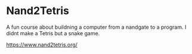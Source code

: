 # Nand2Tetris
A fun course about buildning a computer from a nandgate to a program. I didnt make a Tetris but a snake game.

https://www.nand2tetris.org/
